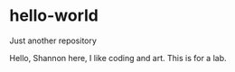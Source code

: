 # hello-world
Just another repository

Hello,
Shannon here, I like coding and art. This is for a lab.
